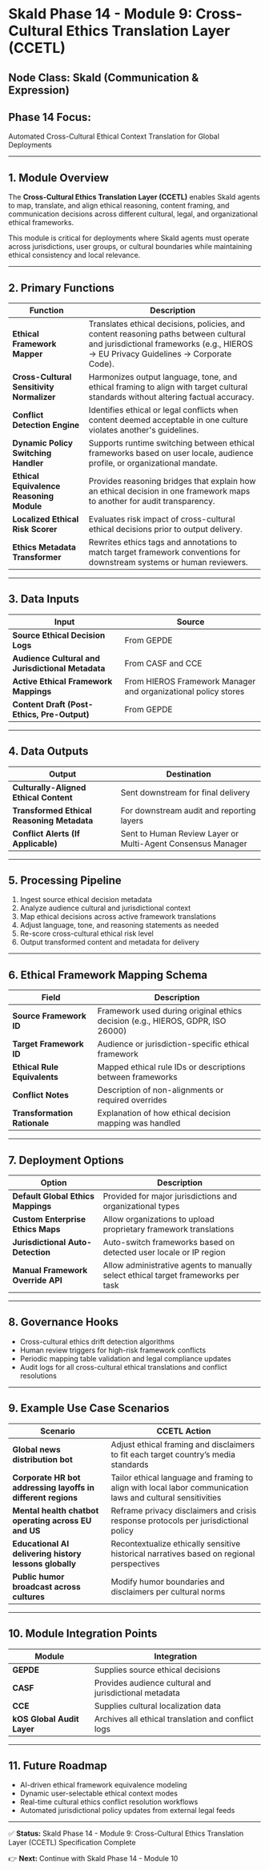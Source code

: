 # Skald Phase 14 - Module 9: Cross-Cultural Ethics Translation Layer (CCETL)

## Node Class: Skald (Communication & Expression)

## Phase 14 Focus:
Automated Cross-Cultural Ethical Context Translation for Global Deployments

---

## 1. Module Overview
The **Cross-Cultural Ethics Translation Layer (CCETL)** enables Skald agents to map, translate, and align ethical reasoning, content framing, and communication decisions across different cultural, legal, and organizational ethical frameworks.

This module is critical for deployments where Skald agents must operate across jurisdictions, user groups, or cultural boundaries while maintaining ethical consistency and local relevance.

---

## 2. Primary Functions

| Function | Description |
| --- | --- |
| **Ethical Framework Mapper** | Translates ethical decisions, policies, and content reasoning paths between cultural and jurisdictional frameworks (e.g., HIEROS → EU Privacy Guidelines → Corporate Code). |
| **Cross-Cultural Sensitivity Normalizer** | Harmonizes output language, tone, and ethical framing to align with target cultural standards without altering factual accuracy. |
| **Conflict Detection Engine** | Identifies ethical or legal conflicts when content deemed acceptable in one culture violates another's guidelines. |
| **Dynamic Policy Switching Handler** | Supports runtime switching between ethical frameworks based on user locale, audience profile, or organizational mandate. |
| **Ethical Equivalence Reasoning Module** | Provides reasoning bridges that explain how an ethical decision in one framework maps to another for audit transparency. |
| **Localized Ethical Risk Scorer** | Evaluates risk impact of cross-cultural ethical decisions prior to output delivery. |
| **Ethics Metadata Transformer** | Rewrites ethics tags and annotations to match target framework conventions for downstream systems or human reviewers. |

---

## 3. Data Inputs

| Input | Source |
| --- | --- |
| **Source Ethical Decision Logs** | From GEPDE |
| **Audience Cultural and Jurisdictional Metadata** | From CASF and CCE |
| **Active Ethical Framework Mappings** | From HIEROS Framework Manager and organizational policy stores |
| **Content Draft (Post-Ethics, Pre-Output)** | From GEPDE |

---

## 4. Data Outputs

| Output | Destination |
| --- | --- |
| **Culturally-Aligned Ethical Content** | Sent downstream for final delivery |
| **Transformed Ethical Reasoning Metadata** | For downstream audit and reporting layers |
| **Conflict Alerts (If Applicable)** | Sent to Human Review Layer or Multi-Agent Consensus Manager |

---

## 5. Processing Pipeline

1. Ingest source ethical decision metadata
2. Analyze audience cultural and jurisdictional context
3. Map ethical decisions across active framework translations
4. Adjust language, tone, and reasoning statements as needed
5. Re-score cross-cultural ethical risk level
6. Output transformed content and metadata for delivery

---

## 6. Ethical Framework Mapping Schema

| Field | Description |
| --- | --- |
| **Source Framework ID** | Framework used during original ethics decision (e.g., HIEROS, GDPR, ISO 26000) |
| **Target Framework ID** | Audience or jurisdiction-specific ethical framework |
| **Ethical Rule Equivalents** | Mapped ethical rule IDs or descriptions between frameworks |
| **Conflict Notes** | Description of non-alignments or required overrides |
| **Transformation Rationale** | Explanation of how ethical decision mapping was handled |

---

## 7. Deployment Options

| Option | Description |
| --- | --- |
| **Default Global Ethics Mappings** | Provided for major jurisdictions and organizational types |
| **Custom Enterprise Ethics Maps** | Allow organizations to upload proprietary framework translations |
| **Jurisdictional Auto-Detection** | Auto-switch frameworks based on detected user locale or IP region |
| **Manual Framework Override API** | Allow administrative agents to manually select ethical target frameworks per task |

---

## 8. Governance Hooks

- Cross-cultural ethics drift detection algorithms
- Human review triggers for high-risk framework conflicts
- Periodic mapping table validation and legal compliance updates
- Audit logs for all cross-cultural ethical translations and conflict resolutions

---

## 9. Example Use Case Scenarios

| Scenario | CCETL Action |
| --- | --- |
| **Global news distribution bot** | Adjust ethical framing and disclaimers to fit each target country’s media standards |
| **Corporate HR bot addressing layoffs in different regions** | Tailor ethical language and framing to align with local labor communication laws and cultural sensitivities |
| **Mental health chatbot operating across EU and US** | Reframe privacy disclaimers and crisis response protocols per jurisdictional policy |
| **Educational AI delivering history lessons globally** | Recontextualize ethically sensitive historical narratives based on regional perspectives |
| **Public humor broadcast across cultures** | Modify humor boundaries and disclaimers per cultural norms |

---

## 10. Module Integration Points

| Module | Integration |
| --- | --- |
| **GEPDE** | Supplies source ethical decisions |
| **CASF** | Provides audience cultural and jurisdictional metadata |
| **CCE** | Supplies cultural localization data |
| **kOS Global Audit Layer** | Archives all ethical translation and conflict logs |

---

## 11. Future Roadmap

- AI-driven ethical framework equivalence modeling
- Dynamic user-selectable ethical context modes
- Real-time cultural ethics conflict resolution workflows
- Automated jurisdictional policy updates from external legal feeds

---

✅ **Status:** Skald Phase 14 - Module 9: Cross-Cultural Ethics Translation Layer (CCETL) Specification Complete

👉 **Next:** Continue with Skald Phase 14 - Module 10

